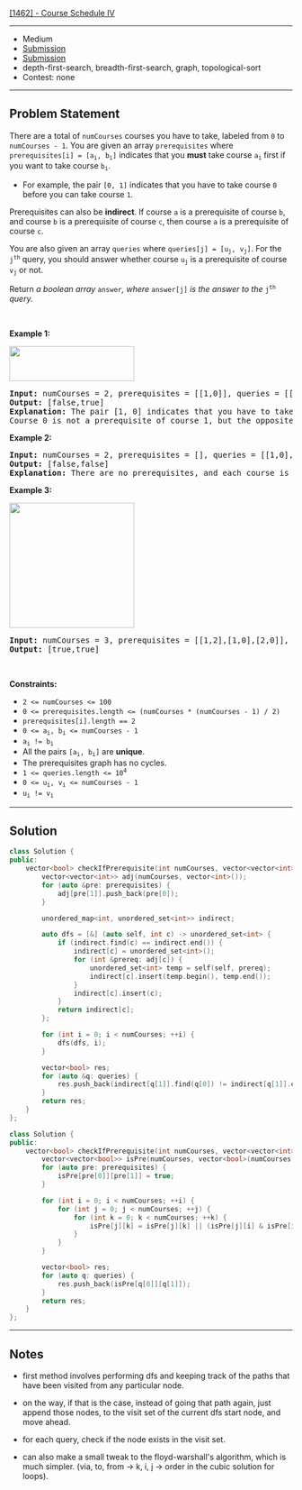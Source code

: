 [[1462] - Course Schedule IV](https://leetcode.com/problems/course-schedule-iv)

---

- Medium
- [Submission](https://leetcode.com/problems/course-schedule-iv/submissions/1522035714/)
- [Submission](https://leetcode.com/problems/course-schedule-iv/submissions/1522045566/)
- depth-first-search, breadth-first-search, graph, topological-sort
- Contest: none

---

## Problem Statement

<p>There are a total of <code>numCourses</code> courses you have to take, labeled from <code>0</code> to <code>numCourses - 1</code>. You are given an array <code>prerequisites</code> where <code>prerequisites[i] = [a<sub>i</sub>, b<sub>i</sub>]</code> indicates that you <strong>must</strong> take course <code>a<sub>i</sub></code> first if you want to take course <code>b<sub>i</sub></code>.</p>

<ul>
	<li>For example, the pair <code>[0, 1]</code> indicates that you have to take course <code>0</code> before you can take course <code>1</code>.</li>
</ul>

<p>Prerequisites can also be <strong>indirect</strong>. If course <code>a</code> is a prerequisite of course <code>b</code>, and course <code>b</code> is a prerequisite of course <code>c</code>, then course <code>a</code> is a prerequisite of course <code>c</code>.</p>

<p>You are also given an array <code>queries</code> where <code>queries[j] = [u<sub>j</sub>, v<sub>j</sub>]</code>. For the <code>j<sup>th</sup></code> query, you should answer whether course <code>u<sub>j</sub></code> is a prerequisite of course <code>v<sub>j</sub></code> or not.</p>

<p>Return <i>a boolean array </i><code>answer</code><i>, where </i><code>answer[j]</code><i> is the answer to the </i><code>j<sup>th</sup></code><i> query.</i></p>

<p>&nbsp;</p>
<p><strong class="example">Example 1:</strong></p>
<img alt="" src="https://assets.leetcode.com/uploads/2021/05/01/courses4-1-graph.jpg" style="width: 222px; height: 62px;" />
<pre>
<strong>Input:</strong> numCourses = 2, prerequisites = [[1,0]], queries = [[0,1],[1,0]]
<strong>Output:</strong> [false,true]
<strong>Explanation:</strong> The pair [1, 0] indicates that you have to take course 1 before you can take course 0.
Course 0 is not a prerequisite of course 1, but the opposite is true.
</pre>

<p><strong class="example">Example 2:</strong></p>

<pre>
<strong>Input:</strong> numCourses = 2, prerequisites = [], queries = [[1,0],[0,1]]
<strong>Output:</strong> [false,false]
<strong>Explanation:</strong> There are no prerequisites, and each course is independent.
</pre>

<p><strong class="example">Example 3:</strong></p>
<img alt="" src="https://assets.leetcode.com/uploads/2021/05/01/courses4-3-graph.jpg" style="width: 222px; height: 222px;" />
<pre>
<strong>Input:</strong> numCourses = 3, prerequisites = [[1,2],[1,0],[2,0]], queries = [[1,0],[1,2]]
<strong>Output:</strong> [true,true]
</pre>

<p>&nbsp;</p>
<p><strong>Constraints:</strong></p>

<ul>
	<li><code>2 &lt;= numCourses &lt;= 100</code></li>
	<li><code>0 &lt;= prerequisites.length &lt;= (numCourses * (numCourses - 1) / 2)</code></li>
	<li><code>prerequisites[i].length == 2</code></li>
	<li><code>0 &lt;= a<sub>i</sub>, b<sub>i</sub> &lt;= numCourses - 1</code></li>
	<li><code>a<sub>i</sub> != b<sub>i</sub></code></li>
	<li>All the pairs <code>[a<sub>i</sub>, b<sub>i</sub>]</code> are <strong>unique</strong>.</li>
	<li>The prerequisites graph has no cycles.</li>
	<li><code>1 &lt;= queries.length &lt;= 10<sup>4</sup></code></li>
	<li><code>0 &lt;= u<sub>i</sub>, v<sub>i</sub> &lt;= numCourses - 1</code></li>
	<li><code>u<sub>i</sub> != v<sub>i</sub></code></li>
</ul>


---

## Solution

```cpp
class Solution {
public:
    vector<bool> checkIfPrerequisite(int numCourses, vector<vector<int>>& prerequisites, vector<vector<int>>& queries) {
        vector<vector<int>> adj(numCourses, vector<int>());
        for (auto &pre: prerequisites) {
            adj[pre[1]].push_back(pre[0]);
        }

        unordered_map<int, unordered_set<int>> indirect;

        auto dfs = [&] (auto self, int c) -> unordered_set<int> {
            if (indirect.find(c) == indirect.end()) {
                indirect[c] = unordered_set<int>();
                for (int &prereq: adj[c]) {
                    unordered_set<int> temp = self(self, prereq);
                    indirect[c].insert(temp.begin(), temp.end());
                }
                indirect[c].insert(c);
            }
            return indirect[c];
        };

        for (int i = 0; i < numCourses; ++i) {
            dfs(dfs, i);
        }

        vector<bool> res;
        for (auto &q: queries) {
            res.push_back(indirect[q[1]].find(q[0]) != indirect[q[1]].end());
        }
        return res;
    }
};
```

```cpp
class Solution {
public:
    vector<bool> checkIfPrerequisite(int numCourses, vector<vector<int>>& prerequisites, vector<vector<int>>& queries) {
        vector<vector<bool>> isPre(numCourses, vector<bool>(numCourses, false));
        for (auto pre: prerequisites) {
            isPre[pre[0]][pre[1]] = true;
        }

        for (int i = 0; i < numCourses; ++i) {
            for (int j = 0; j < numCourses; ++j) {
                for (int k = 0; k < numCourses; ++k) {
                    isPre[j][k] = isPre[j][k] || (isPre[j][i] & isPre[i][k]);
                }
            }
        }

        vector<bool> res;
        for (auto q: queries) {
            res.push_back(isPre[q[0]][q[1]]);
        }
        return res;
    }
};
```

---

## Notes

- first method involves performing dfs and keeping track of the paths that have been visited from any particular node.
- on the way, if that is the case, instead of going that path again, just append those nodes, to the visit set of the current dfs start node, and move ahead.
- for each query, check if the node exists in the visit set.

- can also make a small tweak to the floyd-warshall's algorithm, which is much simpler. (via, to, from -> k, i, j -> order in the cubic solution for loops).
